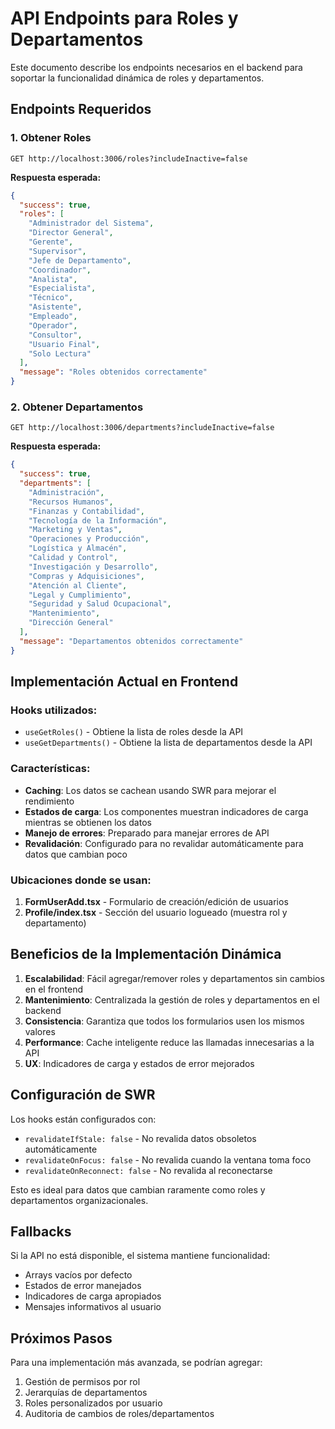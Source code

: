 # API Endpoints para Roles y Departamentos

Este documento describe los endpoints necesarios en el backend para soportar la funcionalidad dinámica de roles y departamentos.

## Endpoints Requeridos

### 1. Obtener Roles
```
GET http://localhost:3006/roles?includeInactive=false
```

**Respuesta esperada:**
```json
{
  "success": true,
  "roles": [
    "Administrador del Sistema",
    "Director General",
    "Gerente",
    "Supervisor",
    "Jefe de Departamento",
    "Coordinador",
    "Analista",
    "Especialista",
    "Técnico",
    "Asistente",
    "Empleado",
    "Operador",
    "Consultor",
    "Usuario Final",
    "Solo Lectura"
  ],
  "message": "Roles obtenidos correctamente"
}
```

### 2. Obtener Departamentos
```
GET http://localhost:3006/departments?includeInactive=false
```

**Respuesta esperada:**
```json
{
  "success": true,
  "departments": [
    "Administración",
    "Recursos Humanos",
    "Finanzas y Contabilidad",
    "Tecnología de la Información",
    "Marketing y Ventas",
    "Operaciones y Producción",
    "Logística y Almacén",
    "Calidad y Control",
    "Investigación y Desarrollo",
    "Compras y Adquisiciones",
    "Atención al Cliente",
    "Legal y Cumplimiento",
    "Seguridad y Salud Ocupacional",
    "Mantenimiento",
    "Dirección General"
  ],
  "message": "Departamentos obtenidos correctamente"
}
```

## Implementación Actual en Frontend

### Hooks utilizados:
- `useGetRoles()` - Obtiene la lista de roles desde la API
- `useGetDepartments()` - Obtiene la lista de departamentos desde la API

### Características:
- **Caching**: Los datos se cachean usando SWR para mejorar el rendimiento
- **Estados de carga**: Los componentes muestran indicadores de carga mientras se obtienen los datos
- **Manejo de errores**: Preparado para manejar errores de API
- **Revalidación**: Configurado para no revalidar automáticamente para datos que cambian poco

### Ubicaciones donde se usan:
1. **FormUserAdd.tsx** - Formulario de creación/edición de usuarios
2. **Profile/index.tsx** - Sección del usuario logueado (muestra rol y departamento)

## Beneficios de la Implementación Dinámica

1. **Escalabilidad**: Fácil agregar/remover roles y departamentos sin cambios en el frontend
2. **Mantenimiento**: Centralizada la gestión de roles y departamentos en el backend
3. **Consistencia**: Garantiza que todos los formularios usen los mismos valores
4. **Performance**: Cache inteligente reduce las llamadas innecesarias a la API
5. **UX**: Indicadores de carga y estados de error mejorados

## Configuración de SWR

Los hooks están configurados con:
- `revalidateIfStale: false` - No revalida datos obsoletos automáticamente
- `revalidateOnFocus: false` - No revalida cuando la ventana toma foco
- `revalidateOnReconnect: false` - No revalida al reconectarse

Esto es ideal para datos que cambian raramente como roles y departamentos organizacionales.

## Fallbacks

Si la API no está disponible, el sistema mantiene funcionalidad:
- Arrays vacíos por defecto
- Estados de error manejados
- Indicadores de carga apropiados
- Mensajes informativos al usuario

## Próximos Pasos

Para una implementación más avanzada, se podrían agregar:
1. Gestión de permisos por rol
2. Jerarquías de departamentos
3. Roles personalizados por usuario
4. Auditoria de cambios de roles/departamentos
